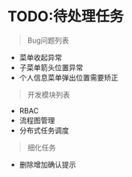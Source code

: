# TODO:待处理任务

> Bug问题列表

- 菜单收起异常
- 子菜单箭头位置异常
- 个人信息菜单弹出位置需要矫正

> 开发模块列表

- RBAC
- 流程图管理
- 分布式任务调度

> 细化任务

- 删除增加确认提示